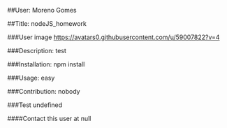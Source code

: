 
##User:
Moreno Gomes

##Title:
nodeJS_homework
 

###User image
https://avatars0.githubusercontent.com/u/59007822?v=4

###Description:
test

###Installation:
npm install

###Usage:
easy

###Contribution:
nobody

###Test
undefined



####Contact this user at null
